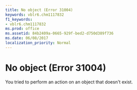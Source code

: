 ```yaml
---
title: No object (Error 31004)
keywords: vblr6.chm1117832
f1_keywords:
- vblr6.chm1117832
ms.prod: office
ms.assetid: 84b2409a-0665-929f-bed2-d750d389f736
ms.date: 06/08/2017
localization_priority: Normal
---
```



# No object (Error 31004)

You tried to perform an action on an object that doesn't exist.


